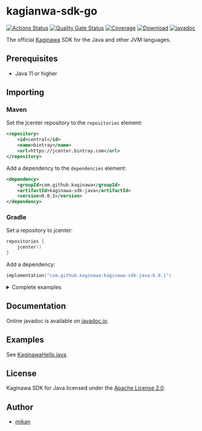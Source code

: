 kagianwa-sdk-go
===============

[![Actions Status](https://github.com/kaginawa/kaginawa-sdk-java/workflows/Gradle/badge.svg)](https://github.com/kaginawa/kaginawa-sdk-java/actions)
[![Quality Gate Status](https://sonarcloud.io/api/project_badges/measure?project=kaginawa_kaginawa-sdk-java&metric=alert_status)](https://sonarcloud.io/dashboard?id=kaginawa_kaginawa-sdk-java)
[![Coverage](https://sonarcloud.io/api/project_badges/measure?project=kaginawa_kaginawa-sdk-java&metric=coverage)](https://sonarcloud.io/dashboard?id=kaginawa_kaginawa-sdk-java)
[![Download](https://api.bintray.com/packages/kaginawa/kaginawa-sdk-java/kaginawa-sdk-java/images/download.svg)](https://bintray.com/kaginawa/kaginawa-sdk-java/kaginawa-sdk-java/_latestVersion)
[![javadoc](https://javadoc.io/badge2/com.github.kaginawa/kaginawa-sdk-java/javadoc.svg)](https://javadoc.io/doc/com.github.kaginawa/kaginawa-sdk-java)

The official [Kaginawa](https://github.com/kaginawa/kaginawa) SDK for the Java and other JVM languages.

## Prerequisites

- Java 11 or higher

## Importing

### Maven

Set the jcenter repository to the `repositories` element:

```xml
<repository>
    <id>central</id>
    <name>bintray</name>
    <url>https://jcenter.bintray.com</url>
</repository>
```

Add a dependency to the `dependencies` element:

```xml
<dependency>
    <groupId>com.github.kaginawa</groupId>
    <artifactId>kaginawa-sdk-java</artifactId>
    <version>0.0.1</version>
</dependency>
```

### Gradle

Set a repository to jcenter:

```kotlin
repositories {
    jcenter()
}
```

Add a dependency:

```kotlin
implementation("com.github.kaginawa:kaginawa-sdk-java:0.0.1")
```

<details>
<summary>Complete examples</summary>
</details>

## Documentation

Online javadoc is available on [javadoc.io](https://javadoc.io/doc/com.github.kaginawa/kaginawa-sdk-java).

## Examples

See [KaginawaHello.java](src/main/java/com/github/kaginawa/examples/hello/KaginawaHello.java).

## License

Kaginawa SDK for Java licensed under the [Apache License 2.0](LICENSE).

## Author

- [mikan](https://github.com/mikan)
